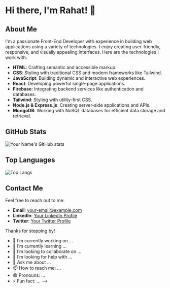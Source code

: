 # Hi there, I'm Rahat! 👋

## About Me

I'm a passionate Front-End Developer with experience in building web applications using a variety of technologies. I enjoy creating user-friendly, responsive, and visually appealing interfaces. Here are the technologies I work with:

- **HTML**: Crafting semantic and accessible markup.
- **CSS**: Styling with traditional CSS and modern frameworks like Tailwind.
- **JavaScript**: Building dynamic and interactive web experiences.
- **React**: Developing powerful single-page applications.
- **Firebase**: Integrating backend services like authentication and databases.
- **Tailwind**: Styling with utility-first CSS.
- **Node.js & Express.js**: Creating server-side applications and APIs.
- **MongoDB**: Working with NoSQL databases for efficient data storage and retrieval.

## GitHub Stats

![Your Name's GitHub stats](https://github-readme-stats.vercel.app/api?username=your-github-username&show_icons=true&theme=radical)

## Top Languages

![Top Langs](https://github-readme-stats.vercel.app/api/top-langs/?username=your-github-username&layout=compact&theme=radical)



## Contact Me

Feel free to reach out to me:

- **Email**: your-email@example.com
- **LinkedIn**: [Your LinkedIn Profile](link-to-linkedin)
- **Twitter**: [Your Twitter Profile](link-to-twitter)

Thanks for stopping by!


- 🔭 I’m currently working on ...
- 🌱 I’m currently learning ...
- 👯 I’m looking to collaborate on ...
- 🤔 I’m looking for help with ...
- 💬 Ask me about ...
- 📫 How to reach me: ...
- 😄 Pronouns: ...
- ⚡ Fun fact: ...
-->
